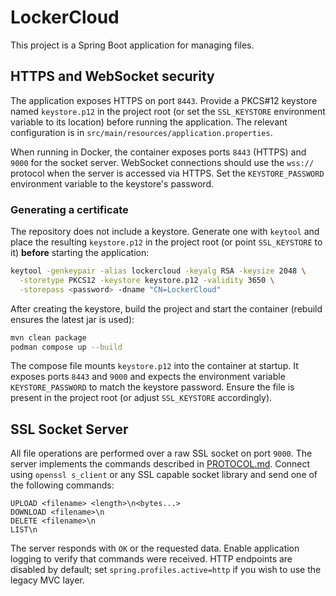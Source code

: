 # LockerCloud

This project is a Spring Boot application for managing files.

## HTTPS and WebSocket security

The application exposes HTTPS on port `8443`. Provide a PKCS#12 keystore named
`keystore.p12` in the project root (or set the `SSL_KEYSTORE` environment
variable to its location) before running the application. The relevant
configuration is in `src/main/resources/application.properties`.

When running in Docker, the container exposes ports `8443` (HTTPS) and `9000`
for the socket server. WebSocket connections should use the `wss://` protocol
when the server is accessed via HTTPS. Set the `KEYSTORE_PASSWORD` environment
variable to the keystore's password.

### Generating a certificate

The repository does not include a keystore. Generate one with `keytool` and
place the resulting `keystore.p12` in the project root (or point
`SSL_KEYSTORE` to it) **before** starting the application:

```bash
keytool -genkeypair -alias lockercloud -keyalg RSA -keysize 2048 \
  -storetype PKCS12 -keystore keystore.p12 -validity 3650 \
  -storepass <password> -dname "CN=LockerCloud"
```
After creating the keystore, build the project and start the container
(rebuild ensures the latest jar is used):

```bash
mvn clean package
podman compose up --build
```
The compose file mounts `keystore.p12` into the container at startup. It exposes
ports `8443` and `9000` and expects the environment variable
`KEYSTORE_PASSWORD` to match the keystore password. Ensure the file is present
in the project root (or adjust `SSL_KEYSTORE` accordingly).

## SSL Socket Server

All file operations are performed over a raw SSL socket on port `9000`. The
server implements the commands described in [PROTOCOL.md](PROTOCOL.md). Connect
using `openssl s_client` or any SSL capable socket library and send one of the
following commands:

```
UPLOAD <filename> <length>\n<bytes...>
DOWNLOAD <filename>\n
DELETE <filename>\n
LIST\n
```

The server responds with `OK` or the requested data. Enable application logging
to verify that commands were received. HTTP endpoints are disabled by default;
set `spring.profiles.active=http` if you wish to use the legacy MVC layer.
